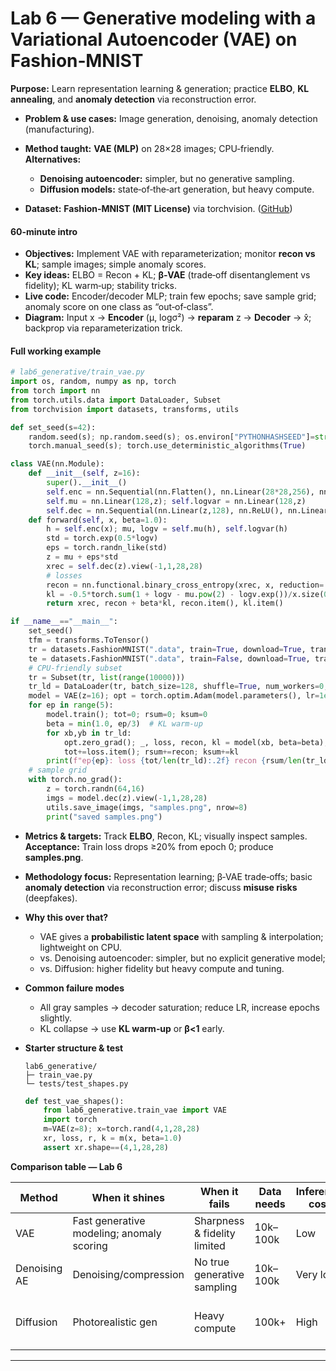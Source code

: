 # Lab 6 — Generative modeling with a Variational Autoencoder (VAE) on Fashion‑MNIST

**Purpose:** Learn representation learning & generation; practice **ELBO**, **KL annealing**, and **anomaly detection** via reconstruction error.

* **Problem & use cases:** Image generation, denoising, anomaly detection (manufacturing).

* **Method taught:** **VAE (MLP)** on 28×28 images; CPU‑friendly.
  **Alternatives:**

  * **Denoising autoencoder:** simpler, but no generative sampling.
  * **Diffusion models:** state‑of‑the‑art generation, but heavy compute.

* **Dataset:** **Fashion‑MNIST (MIT License)** via torchvision. ([GitHub][2])

#### 60‑minute intro

* **Objectives:** Implement VAE with reparameterization; monitor **recon vs KL**; sample images; simple anomaly scores.
* **Key ideas:** ELBO = Recon + KL; **β‑VAE** (trade‑off disentanglement vs fidelity); KL warm‑up; stability tricks.
* **Live code:** Encoder/decoder MLP; train few epochs; save sample grid; anomaly score on one class as “out‑of‑class”.
* **Diagram:** Input x → **Encoder** (μ, logσ²) → **reparam** z → **Decoder** → x̂; backprop via reparameterization trick.

#### Full working example

```python
# lab6_generative/train_vae.py
import os, random, numpy as np, torch
from torch import nn
from torch.utils.data import DataLoader, Subset
from torchvision import datasets, transforms, utils

def set_seed(s=42):
    random.seed(s); np.random.seed(s); os.environ["PYTHONHASHSEED"]=str(s)
    torch.manual_seed(s); torch.use_deterministic_algorithms(True)

class VAE(nn.Module):
    def __init__(self, z=16):
        super().__init__()
        self.enc = nn.Sequential(nn.Flatten(), nn.Linear(28*28,256), nn.ReLU(), nn.Linear(256,128), nn.ReLU())
        self.mu = nn.Linear(128,z); self.logvar = nn.Linear(128,z)
        self.dec = nn.Sequential(nn.Linear(z,128), nn.ReLU(), nn.Linear(128,256), nn.ReLU(), nn.Linear(256,28*28), nn.Sigmoid())
    def forward(self, x, beta=1.0):
        h = self.enc(x); mu, logv = self.mu(h), self.logvar(h)
        std = torch.exp(0.5*logv)
        eps = torch.randn_like(std)
        z = mu + eps*std
        xrec = self.dec(z).view(-1,1,28,28)
        # losses
        recon = nn.functional.binary_cross_entropy(xrec, x, reduction='sum')/x.size(0)
        kl = -0.5*torch.sum(1 + logv - mu.pow(2) - logv.exp())/x.size(0)
        return xrec, recon + beta*kl, recon.item(), kl.item()

if __name__=="__main__":
    set_seed()
    tfm = transforms.ToTensor()
    tr = datasets.FashionMNIST(".data", train=True, download=True, transform=tfm)
    te = datasets.FashionMNIST(".data", train=False, download=True, transform=tfm)
    # CPU-friendly subset
    tr = Subset(tr, list(range(10000)))
    tr_ld = DataLoader(tr, batch_size=128, shuffle=True, num_workers=0, drop_last=True)
    model = VAE(z=16); opt = torch.optim.Adam(model.parameters(), lr=1e-3)
    for ep in range(5):
        model.train(); tot=0; rsum=0; ksum=0
        beta = min(1.0, ep/3)  # KL warm-up
        for xb,yb in tr_ld:
            opt.zero_grad(); _, loss, recon, kl = model(xb, beta=beta); loss.backward(); opt.step()
            tot+=loss.item(); rsum+=recon; ksum+=kl
        print(f"ep{ep}: loss {tot/len(tr_ld):.2f} recon {rsum/len(tr_ld):.2f} kl {ksum/len(tr_ld):.2f}")
    # sample grid
    with torch.no_grad():
        z = torch.randn(64,16)
        imgs = model.dec(z).view(-1,1,28,28)
        utils.save_image(imgs, "samples.png", nrow=8)
        print("saved samples.png")
```

* **Metrics & targets:** Track **ELBO**, Recon, KL; visually inspect samples. **Acceptance:** Train loss drops ≥20% from epoch 0; produce **samples.png**.

* **Methodology focus:** Representation learning; β‑VAE trade‑offs; basic **anomaly detection** via reconstruction error; discuss **misuse risks** (deepfakes).

* **Why this over that?**

  * VAE gives a **probabilistic latent space** with sampling & interpolation; lightweight on CPU.
  * vs. Denoising autoencoder: simpler, but no explicit generative model;
  * vs. Diffusion: higher fidelity but heavy compute and tuning.

* **Common failure modes**

  * All gray samples → decoder saturation; reduce LR, increase epochs slightly.
  * KL collapse → use **KL warm‑up** or **β<1** early.

* **Starter structure & test**

  ```
  lab6_generative/
  ├─ train_vae.py
  └─ tests/test_shapes.py
  ```

  ```python
  def test_vae_shapes():
      from lab6_generative.train_vae import VAE
      import torch
      m=VAE(z=8); x=torch.rand(4,1,28,28)
      xr, loss, r, k = m(x, beta=1.0)
      assert xr.shape==(4,1,28,28)
  ```

**Comparison table — Lab 6**

| Method       | When it shines                            | When it fails                | Data needs | Inference cost | Interpretability          | Typical metrics     |
| ------------ | ----------------------------------------- | ---------------------------- | ---------- | -------------- | ------------------------- | ------------------- |
| VAE          | Fast generative modeling; anomaly scoring | Sharpness & fidelity limited | 10k–100k   | Low            | Medium (latent traversal) | ELBO                |
| Denoising AE | Denoising/compression                     | No true generative sampling  | 10k–100k   | Very low       | Low                       | Recon loss          |
| Diffusion    | Photorealistic gen                        | Heavy compute                | 100k+      | High           | Low                       | FID (not used here) |

---

[1]: https://archive.ics.uci.edu/dataset/2/adult?utm_source=chatgpt.com "Adult - UCI Machine Learning Repository"
[2]: https://github.com/zalandoresearch/fashion-mnist "GitHub - zalandoresearch/fashion-mnist: A MNIST-like fashion product database. Benchmark"
[3]: https://archive.ics.uci.edu/dataset/228/sms%2Bspam%2Bcollection?utm_source=chatgpt.com "SMS Spam Collection"
[4]: https://archive.ics.uci.edu/ml/datasets/electricityloaddiagrams20112014?utm_source=chatgpt.com "ElectricityLoadDiagrams20112014"
[5]: https://files.grouplens.org/datasets/movielens/ml-100k-README.txt "files.grouplens.org"
[6]: https://files.grouplens.org/datasets/movielens/ml-latest-small-README.html "files.grouplens.org"

